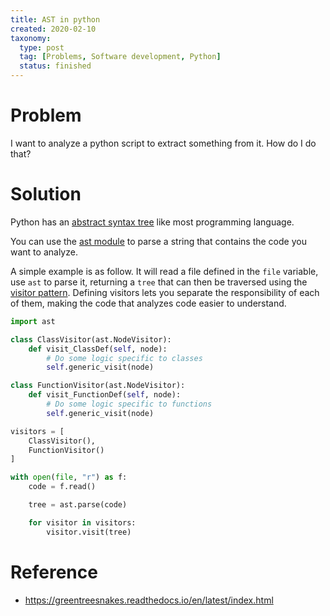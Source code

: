```yaml
---
title: AST in python
created: 2020-02-10
taxonomy:
  type: post
  tag: [Problems, Software development, Python]
  status: finished
---
```


# Problem
I want to analyze a python script to extract something from it. How do I do that?

# Solution
Python has an [abstract syntax tree](https://en.wikipedia.org/wiki/Abstract_syntax_tree) like most programming language.

You can use the [ast module](https://docs.python.org/3/library/ast.html) to parse a string that contains the code you want to analyze.

A simple example is as follow. It will read a file defined in the `file` variable, use `ast` to parse it, returning a `tree` that can then be traversed using the [visitor pattern](https://refactoring.guru/design-patterns/visitor). Defining visitors lets you separate the responsibility of each of them, making the code that analyzes code easier to understand.

```python
import ast

class ClassVisitor(ast.NodeVisitor):
	def visit_ClassDef(self, node):
		# Do some logic specific to classes
		self.generic_visit(node)

class FunctionVisitor(ast.NodeVisitor):
	def visit_FunctionDef(self, node):
		# Do some logic specific to functions
		self.generic_visit(node)

visitors = [
	ClassVisitor(),
	FunctionVisitor()
]

with open(file, "r") as f:
	code = f.read()

	tree = ast.parse(code)

	for visitor in visitors:
		visitor.visit(tree)
```

# Reference
* https://greentreesnakes.readthedocs.io/en/latest/index.html
